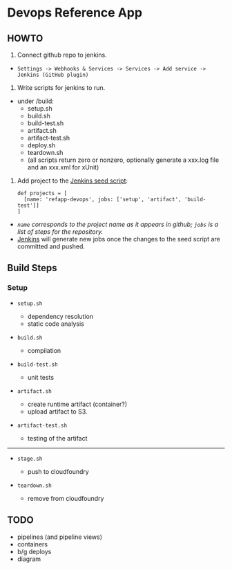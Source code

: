 # Devops Reference App

## HOWTO

1. Connect github repo to jenkins.
  - `Settings -> Webhooks & Services -> Services -> Add service -> Jenkins (GitHub plugin)`

1. Write scripts for jenkins to run.
  - under /build:
    - setup.sh
    - build.sh
    - build-test.sh
    - artifact.sh
    - artifact-test.sh
    - deploy.sh
    - teardown.sh
    - (all scripts return zero or nonzero, optionally generate a xxx.log file and an xxx.xml for xUnit)

1. Add project to the [Jenkins seed script](https://github.com/venicegeo/jenkins):
    ```
    def projects = [
      [name: 'refapp-devops', jobs: ['setup', 'artifact', 'build-test']]
    ]
    ```
  - *`name` corresponds to the project name as it appears in github; `jobs` is a list of steps for the repository.*
  - [Jenkins](http://jenkins.piazzageo.io) will generate new jobs once the changes to the seed script are committed and pushed.



## Build Steps

### Setup

- `setup.sh`
  - dependency resolution
  - static code analysis

- `build.sh`
  - compilation

- `build-test.sh`
  - unit tests

- `artifact.sh`
  - create runtime artifact (container?)
  - upload artifact to S3.

- `artifact-test.sh`
  - testing of the artifact

- - -

- `stage.sh`
  - push to cloudfoundry

- `teardown.sh`
  - remove from cloudfoundry


## TODO

- pipelines (and pipeline views)
- containers
- b/g deploys
- diagram
